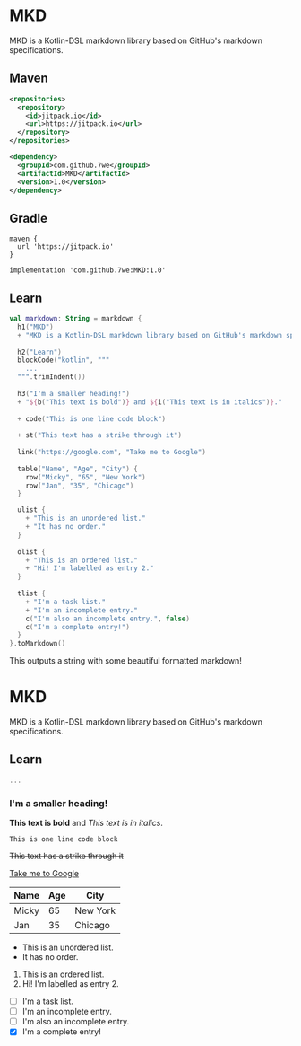 # MKD
MKD is a Kotlin-DSL markdown library based on GitHub's markdown specifications.

## Maven
```xml
<repositories>
  <repository>
    <id>jitpack.io</id>
    <url>https://jitpack.io</url>
  </repository>
</repositories>
```

```xml
<dependency>
  <groupId>com.github.7we</groupId>
  <artifactId>MKD</artifactId>
  <version>1.0</version>
</dependency>
```

## Gradle
```
maven {
  url 'https://jitpack.io'
}
```

```
implementation 'com.github.7we:MKD:1.0'
```

## Learn
```kotlin
val markdown: String = markdown {
  h1("MKD")
  + "MKD is a Kotlin-DSL markdown library based on GitHub's markdown specifications."
  
  h2("Learn")
  blockCode("kotlin", """
    ...
  """.trimIndent())
  
  h3("I'm a smaller heading!")
  + "${b("This text is bold")} and ${i("This text is in italics")}."
  
  + code("This is one line code block")
  
  + st("This text has a strike through it")
  
  link("https://google.com", "Take me to Google")
  
  table("Name", "Age", "City") {
    row("Micky", "65", "New York")
    row("Jan", "35", "Chicago")
  }

  ulist {
    + "This is an unordered list."
    + "It has no order."
  }
  
  olist {
    + "This is an ordered list."
    + "Hi! I'm labelled as entry 2."
  }
  
  tlist {
    + "I'm a task list."
    + "I'm an incomplete entry."
    c("I'm also an incomplete entry.", false)
    c("I'm a complete entry!")
  }
}.toMarkdown()
```

This outputs a string with some beautiful formatted markdown!

# MKD

MKD is a Kotlin-DSL markdown library based on GitHub's markdown specifications.

## Learn

```kotlin
...
```

### I'm a smaller heading!

**This text is bold** and *This text is in italics*.

`This is one line code block`

~~This text has a strike through it~~

[Take me to Google](https://google.com)

Name | Age | City
---- | --- | ----
Micky | 65 | New York
Jan | 35 | Chicago

- This is an unordered list.
- It has no order.

1. This is an ordered list.
1. Hi! I'm labelled as entry 2.

- [ ] I'm a task list.
- [ ] I'm an incomplete entry.
- [ ] I'm also an incomplete entry.
- [x] I'm a complete entry!
